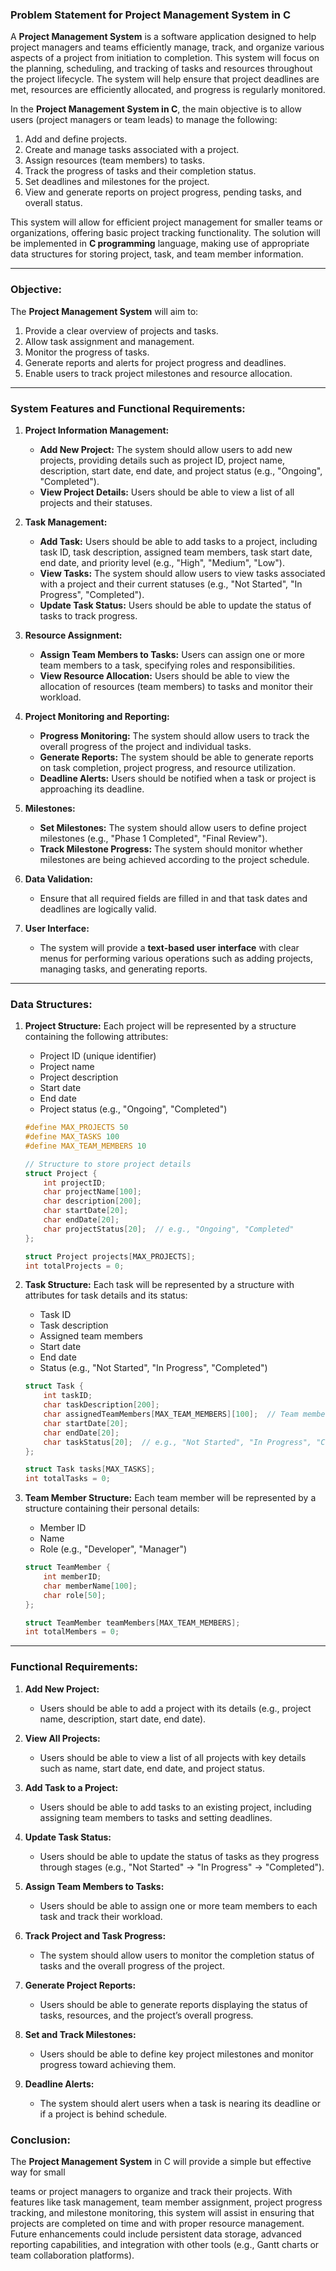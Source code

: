### **Problem Statement for Project Management System in C**

A **Project Management System** is a software application designed to help project managers and teams efficiently manage, track, and organize various aspects of a project from initiation to completion. This system will focus on the planning, scheduling, and tracking of tasks and resources throughout the project lifecycle. The system will help ensure that project deadlines are met, resources are efficiently allocated, and progress is regularly monitored.

In the **Project Management System in C**, the main objective is to allow users (project managers or team leads) to manage the following:

1. Add and define projects.
2. Create and manage tasks associated with a project.
3. Assign resources (team members) to tasks.
4. Track the progress of tasks and their completion status.
5. Set deadlines and milestones for the project.
6. View and generate reports on project progress, pending tasks, and overall status.

This system will allow for efficient project management for smaller teams or organizations, offering basic project tracking functionality. The solution will be implemented in **C programming** language, making use of appropriate data structures for storing project, task, and team member information.

---

### **Objective:**

The **Project Management System** will aim to:
1. Provide a clear overview of projects and tasks.
2. Allow task assignment and management.
3. Monitor the progress of tasks.
4. Generate reports and alerts for project progress and deadlines.
5. Enable users to track project milestones and resource allocation.

---

### **System Features and Functional Requirements:**

1. **Project Information Management:**
   - **Add New Project:** The system should allow users to add new projects, providing details such as project ID, project name, description, start date, end date, and project status (e.g., "Ongoing", "Completed").
   - **View Project Details:** Users should be able to view a list of all projects and their statuses.

2. **Task Management:**
   - **Add Task:** Users should be able to add tasks to a project, including task ID, task description, assigned team members, task start date, end date, and priority level (e.g., "High", "Medium", "Low").
   - **View Tasks:** The system should allow users to view tasks associated with a project and their current statuses (e.g., "Not Started", "In Progress", "Completed").
   - **Update Task Status:** Users should be able to update the status of tasks to track progress.

3. **Resource Assignment:**
   - **Assign Team Members to Tasks:** Users can assign one or more team members to a task, specifying roles and responsibilities.
   - **View Resource Allocation:** Users should be able to view the allocation of resources (team members) to tasks and monitor their workload.

4. **Project Monitoring and Reporting:**
   - **Progress Monitoring:** The system should allow users to track the overall progress of the project and individual tasks.
   - **Generate Reports:** The system should be able to generate reports on task completion, project progress, and resource utilization.
   - **Deadline Alerts:** Users should be notified when a task or project is approaching its deadline.

5. **Milestones:**
   - **Set Milestones:** The system should allow users to define project milestones (e.g., "Phase 1 Completed", "Final Review").
   - **Track Milestone Progress:** The system should monitor whether milestones are being achieved according to the project schedule.

6. **Data Validation:**
   - Ensure that all required fields are filled in and that task dates and deadlines are logically valid.

7. **User Interface:**
   - The system will provide a **text-based user interface** with clear menus for performing various operations such as adding projects, managing tasks, and generating reports.

---

### **Data Structures:**

1. **Project Structure:**
   Each project will be represented by a structure containing the following attributes:
   - Project ID (unique identifier)
   - Project name
   - Project description
   - Start date
   - End date
   - Project status (e.g., "Ongoing", "Completed")

   ```c
   #define MAX_PROJECTS 50
   #define MAX_TASKS 100
   #define MAX_TEAM_MEMBERS 10

   // Structure to store project details
   struct Project {
       int projectID;
       char projectName[100];
       char description[200];
       char startDate[20];
       char endDate[20];
       char projectStatus[20];  // e.g., "Ongoing", "Completed"
   };

   struct Project projects[MAX_PROJECTS];
   int totalProjects = 0;
   ```

2. **Task Structure:**
   Each task will be represented by a structure with attributes for task details and its status:
   - Task ID
   - Task description
   - Assigned team members
   - Start date
   - End date
   - Status (e.g., "Not Started", "In Progress", "Completed")

   ```c
   struct Task {
       int taskID;
       char taskDescription[200];
       char assignedTeamMembers[MAX_TEAM_MEMBERS][100];  // Team members assigned to the task
       char startDate[20];
       char endDate[20];
       char taskStatus[20];  // e.g., "Not Started", "In Progress", "Completed"
   };

   struct Task tasks[MAX_TASKS];
   int totalTasks = 0;
   ```

3. **Team Member Structure:**
   Each team member will be represented by a structure containing their personal details:
   - Member ID
   - Name
   - Role (e.g., "Developer", "Manager")

   ```c
   struct TeamMember {
       int memberID;
       char memberName[100];
       char role[50];
   };

   struct TeamMember teamMembers[MAX_TEAM_MEMBERS];
   int totalMembers = 0;
   ```

---

### **Functional Requirements:**

1. **Add New Project:**
   - Users should be able to add a project with its details (e.g., project name, description, start date, end date).

2. **View All Projects:**
   - Users should be able to view a list of all projects with key details such as name, start date, end date, and project status.

3. **Add Task to a Project:**
   - Users should be able to add tasks to an existing project, including assigning team members to tasks and setting deadlines.

4. **Update Task Status:**
   - Users should be able to update the status of tasks as they progress through stages (e.g., "Not Started" -> "In Progress" -> "Completed").

5. **Assign Team Members to Tasks:**
   - Users should be able to assign one or more team members to each task and track their workload.

6. **Track Project and Task Progress:**
   - The system should allow users to monitor the completion status of tasks and the overall progress of the project.

7. **Generate Project Reports:**
   - Users should be able to generate reports displaying the status of tasks, resources, and the project’s overall progress.

8. **Set and Track Milestones:**
   - Users should be able to define key project milestones and monitor progress toward achieving them.

9. **Deadline Alerts:**
   - The system should alert users when a task is nearing its deadline or if a project is behind schedule.



### **Conclusion:**

The **Project Management System** in C will provide a simple but effective way for small

 teams or project managers to organize and track their projects. With features like task management, team member assignment, project progress tracking, and milestone monitoring, this system will assist in ensuring that projects are completed on time and with proper resource management. Future enhancements could include persistent data storage, advanced reporting capabilities, and integration with other tools (e.g., Gantt charts or team collaboration platforms).